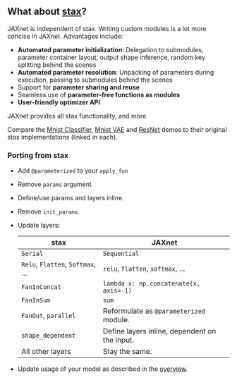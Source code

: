## What about [stax](https://github.com/google/jax/blob/master/jax/experimental/stax.py)?

JAXnet is independent of stax. Writing custom modules is a lot more concise in JAXnet. Advantages include:
 - **Automated parameter initialization**: Delegation to submodules, parameter container layout, output shape inference, random key splitting behind the scenes
 - **Automated parameter resolution**: Unpacking of parameters during execution, passing to submodules behind the scenes
 - Support for **parameter sharing and reuse**
 - Seamless use of **parameter-free functions as modules**
 - **User-friendly optimizer API**

JAXnet provides all stax functionality, and more.

Compare the
[Mnist Classifier](https://colab.research.google.com/drive/18kICTUbjqnfg5Lk3xFVQtUj6ahct9Vmv),
[Mnist VAE](https://colab.research.google.com/drive/19web5SnmIFglLcnpXE34phiTY03v39-g) and
[ResNet](https://colab.research.google.com/drive/1q6yoK_Zscv-57ZzPM4qNy3LgjeFzJ5xN#scrollTo=p0J1g94IpxK-)
demos to their original stax implementations (linked in each).

### Porting from stax

- Add `@parameterized` to your `apply_fun`
- Remove `params` argument
- Define/use params and layers inline.
- Remove `init_params`.
- Update layers:

    |stax|JAXnet|
    |---|---|
    |`Serial`|`Sequential`|
    |`Relu`, `Flatten`, `Softmax`, ...| `relu`, `flatten`, `softmax`, ...|
    |`FanInConcat`|`lambda x: np.concatenate(x, axis=-1)`|
    |`FanInSum`|`sum`|
    |`FanOut`, `parallel`| Reformulate as `@parameterized` module. |
    |`shape_dependent`| Define layers inline, dependent on the input. |
    | All other layers | Stay the same. |
- Update usage of your model as described in the [overview](README.md#Overview).
